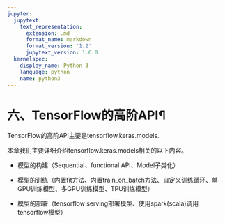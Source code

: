 ```yaml
---
jupyter:
  jupytext:
    text_representation:
      extension: .md
      format_name: markdown
      format_version: '1.2'
      jupytext_version: 1.6.0
  kernelspec:
    display_name: Python 3
    language: python
    name: python3
---
```


# 六、TensorFlow的高阶API¶


TensorFlow的高阶API主要是tensorflow.keras.models.

本章我们主要详细介绍tensorflow.keras.models相关的以下内容。

* 模型的构建（Sequential、functional API、Model子类化）

* 模型的训练（内置fit方法、内置train_on_batch方法、自定义训练循环、单GPU训练模型、多GPU训练模型、TPU训练模型）

* 模型的部署（tensorflow serving部署模型、使用spark(scala)调用tensorflow模型）

```python

```
